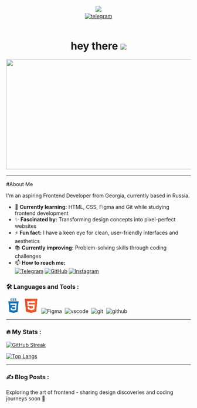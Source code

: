 <div id="header" align="center">
  <img src="https://media3.giphy.com/media/v1.Y2lkPTc5MGI3NjExcjJ0a3htdzN4aXV4cjBsb3lwdjRmbnpoc2YwOHRmbWJ5bHI5bXM3NyZlcD12MV9pbnRlcm5hbF9naWZfYnlfaWQmY3Q9Zw/OumCa12QC9CIvBe2c1/giphy.gif" width="270"/>
  <div id="badges">
    <a href="https://t.me/elgiz1991">
      <img src="https://img.shields.io/badge/telegram-blue?style=for-the-badge&logo=telegram&logoColor=white" alt="telegram"/>
    </a>
  </div>
  <img src="https://komarev.com/ghpvc/?username=Elgiz673&style=flat-square&color=blue" alt=""/>
  <h1>
    hey there
    <img src="https://media.giphy.com/media/hvRJCLFzcasrR4ia7z/giphy.gif" width="30px"/>
  </h1>
</div>
<div align="center">
  <img src="https://media2.giphy.com/media/v1.Y2lkPTc5MGI3NjExcGJyZWloZnMwaGFtaXBwcGs0YTlkcndvOW1yYzFtcnExcDJucWl4aCZlcD12MV9pbnRlcm5hbF9naWZfYnlfaWQmY3Q9Zw/SpopD7IQN2gK3qN4jS/giphy.gif" width="700" height="300"/>
</div>

---

#About Me

I'm an aspiring Frontend Developer from Georgia, currently based in Russia.

- 🌱 **Currently learning:** HTML, CSS, Figma and Git while studying frontend development
- ✨ **Fascinated by:** Transforming design concepts into pixel-perfect websites
- ⚡ **Fun fact:** I have a keen eye for clean, user-friendly interfaces and aesthetics
- 📚 **Currently improving:** Problem-solving skills through coding challenges
- 📫 **How to reach me:**  
  [![Telegram](https://img.shields.io/badge/Telegram-2CA5E0?style=flat&logo=telegram&logoColor=white)](https://t.me/elgiz1991) 
  [![GitHub](https://img.shields.io/badge/GitHub-181717?style=flat&logo=github&logoColor=white)](https://github.com/Elgiz673)
  [![Instagram](https://img.shields.io/badge/Instagram-E4405F?style=flat&logo=instagram&logoColor=white)](https://instagram.com/eiubov.elgiz)

### :hammer_and_wrench: Languages and Tools :
<div>
  <img src="https://github.com/devicons/devicon/blob/master/icons/css3/css3-plain-wordmark.svg"  title="CSS3" alt="CSS" width="40" height="40"/>&nbsp;
  <img src="https://github.com/devicons/devicon/blob/master/icons/html5/html5-original.svg" title="HTML5" alt="HTML" width="40" height="40"/>&nbsp;
  <img src="https://cdn.jsdelivr.net/gh/devicons/devicon@latest/icons/figma/figma-original.svg" title="Figma" alt="Figma" width="40" height="40" />&nbsp;
  <img src="https://cdn.jsdelivr.net/gh/devicons/devicon@latest/icons/vscode/vscode-original-wordmark.svg" title="vscode" alt="vscode" width="40" height="40" />&nbsp;
  <img src="https://cdn.jsdelivr.net/gh/devicons/devicon@latest/icons/git/git-original.svg" title="git" alt="git" width="40" height="40" />&nbsp;
  <img src="https://cdn.jsdelivr.net/gh/devicons/devicon@latest/icons/github/github-original.svg" title="github" alt="github" width="40" height="40"/>&nbsp;
                    
          
          
          
</div>

---

### :fire: My Stats :
[![GitHub Streak](http://github-readme-streak-stats.herokuapp.com?user=Elgiz673&theme=dark&background=000000)](https://git.io/streak-stats)

[![Top Langs](https://github-readme-stats.vercel.app/api/top-langs/?username=Elgiz673&layout=compact&theme=vision-friendly-dark)](https://github.com/anuraghazra/github-readme-stats)

---

### :writing_hand: Blog Posts :
<!-- BLOG-POST-LIST:START -->
Exploring the art of frontend - sharing design discoveries and coding journeys soon 🌱
<!-- BLOG-POST-LIST:END -->
